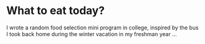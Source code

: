 # What to eat today?

I wrote a random food selection mini program in college, inspired by the bus I took back home during the winter vacation in my freshman year ...
